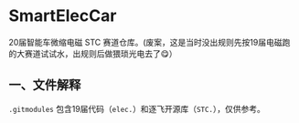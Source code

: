 # SmartElecCar

20届智能车微缩电磁 STC 赛道仓库。(废案，这是当时没出规则先按19届电磁跑的大赛道试试水，出规则后做猥琐光电去了😋）

## 一、文件解释

`.gitmodules` 包含19届代码（`elec.`）和逐飞开源库（`STC.`），仅供参考。
